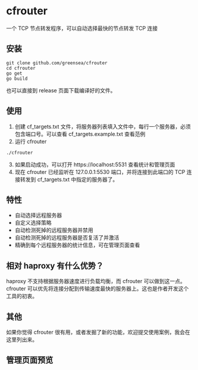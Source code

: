 # cfrouter
一个 TCP 节点转发程序，可以自动选择最快的节点转发 TCP 连接

## 安装
```
git clone github.com/greensea/cfrouter
cd cfrouter
go get
go build
```
也可以直接到 release 页面下载编译好的文件。

## 使用
1. 创建 cf_targets.txt 文件，将服务器列表填入文件中，每行一个服务器，必须包含端口号。可以查看 cf_targets.example.txt 查看范例
2. 运行 cfrouter
```
./cfrouter
```
3. 如果启动成功，可以打开 https://localhost:5531 查看统计和管理页面
4. 现在 cfrouter 已经监听在 127.0.0.1:5530 端口，并将连接到此端口的 TCP 连接转发到 cf_targets.txt 中指定的服务器了。

## 特性
* 自动选择远程服务器
* 自定义选择策略
* 自动检测死掉的远程服务器并禁用
* 自动检测死掉的远程服务器是否复活了并激活
* 精确到每个远程服务器的统计信息，可在管理页面查看

## 相对 haproxy 有什么优势？
haproxy 不支持根据服务器速度进行负载均衡，而 cfrouter 可以做到这一点。cfrouter 可以优先将连接分配到传输速度最快的服务器上。这也是作者开发这个工具的初衷。

## 其他
如果你觉得 cfrouter 很有用，或者发掘了新的功能，欢迎提交使用案例，我会在这里列出来。

## 管理页面预览

